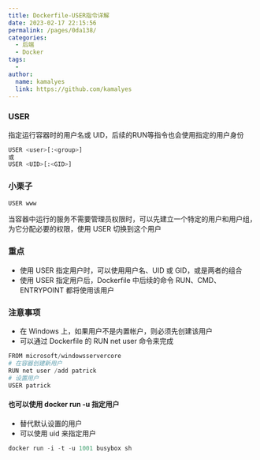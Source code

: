 ```yaml
---
title: Dockerfile-USER指令详解
date: 2023-02-17 22:15:56
permalink: /pages/0da138/
categories:
  - 后端
  - Docker
tags:
  - 
author: 
  name: kamalyes
  link: https://github.com/kamalyes
---
```

### USER
指定运行容器时的用户名或 UID，后续的RUN等指令也会使用指定的用户身份
```python
USER <user>[:<group>] 
或
USER <UID>[:<GID>]
```

### 小栗子
```python
USER www
```
当容器中运行的服务不需要管理员权限时，可以先建立一个特定的用户和用户组，为它分配必要的权限，使用 USER 切换到这个用户

### 重点

- 使用 USER 指定用户时，可以使用用户名、UID 或 GID，或是两者的组合
- 使用 USER 指定用户后，Dockerfile 中后续的命令 RUN、CMD、ENTRYPOINT 都将使用该用户

### 注意事项

- 在 Windows 上，如果用户不是内置帐户，则必须先创建该用户
- 可以通过 Dockerfile 的 RUN net user 命令来完成

```python
FROM microsoft/windowsservercore
# 在容器创建新用户
RUN net user /add patrick
# 设置用户
USER patrick
```

#### 也可以使用 docker run -u 指定用户

- 替代默认设置的用户
- 可以使用 uid 来指定用户

```python
docker run -i -t -u 1001 busybox sh
```

